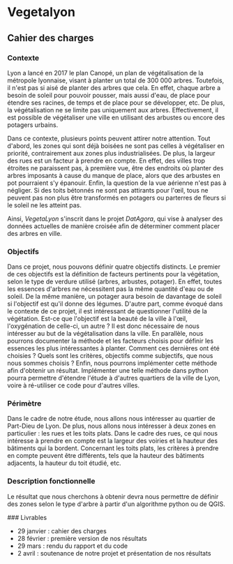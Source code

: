 # Vegetalyon

## Cahier des charges
### Contexte
Lyon a lancé en 2017 le plan Canopé, un plan de végétalisation de la métropole lyonnaise, visant à planter un total de 300 000 arbres. Toutefois, il n'est pas si aisé de planter des arbres que cela. En effet, chaque arbre a besoin de soleil pour pouvoir pousser, mais aussi d'eau, de place pour étendre ses racines, de temps et de place pour se développer, etc.
De plus, la végétalisation ne se limite pas uniquement aux arbres. Effectivement, il est possible de végétaliser une ville en utilisant des arbustes ou encore des potagers urbains.

Dans ce contexte, plusieurs points peuvent attirer notre attention. Tout d'abord, les zones qui sont déjà boisées ne sont pas celles à végétaliser en priorité, contrairement aux zones plus industrialisées.
De plus, la largeur des rues est un facteur à prendre en compte. En effet, des villes trop étroites ne paraissent pas, à première vue, être des endroits où planter des arbres imposants à cause du manque de place, alors que des arbustes en pot pourraient s'y épanouir.
Enfin, la question de la vue aérienne n'est pas à négliger. Si des toits bétonnés ne sont pas attirants pour l'œil, tous ne peuvent pas non plus être transformés en potagers ou parterres de fleurs si le soleil ne les atteint pas.

Ainsi, *VegetaLyon* s'inscrit dans le projet *DatAgora*, qui vise à analyser des données actuelles de manière croisée afin de déterminer comment placer des arbres en ville.

### Objectifs
Dans ce projet, nous pouvons définir quatre objectifs distincts.
Le premier de ces objectifs est la définition de facteurs pertinents pour la végétation, selon le type de verdure utilisé (arbres, arbustes, potager). En effet, toutes les essences d'arbres ne nécessitent pas la même quantité d'eau ou de soleil. De la même manière, un potager aura besoin de davantage de soleil si l'objectif est qu'il donne des légumes.
D'autre part, comme évoqué dans le contexte de ce projet, il est intéressant de questionner l'utilité de la végétation. Est-ce que l'objectif est la beauté de la ville à l'œil, l'oxygénation de celle-ci, un autre ? Il est donc nécessaire de nous intéresser au but de la végétalisation dans la ville.
En parallèle, nous pourrons documenter la méthode et les facteurs choisis pour définir les essences les plus intéressantes à planter. Comment ces dernières ont été choisies ? Quels sont les critères, objectifs comme subjectifs, que nous nous sommes choisis ?
Enfin, nous pourrons implémenter cette méthode afin d'obtenir un résultat. Implémenter une telle méthode dans python pourra permettre d'étendre l'étude à d'autres quartiers de la ville de Lyon, voire à ré-utiliser ce code pour d'autres villes.

### Périmètre
Dans le cadre de notre étude, nous allons nous intéresser au quartier de Part-Dieu de Lyon. De plus, nous allons nous intéresser à deux zones en particulier : les rues et les toits plats.
Dans le cadre des rues, ce qui nous intéresse à prendre en compte est la largeur des voiries et la hauteur des bâtiments qui la bordent.
Concernant les toits plats, les critères à prendre en compte peuvent être différents, tels que la hauteur des bâtiments adjacents, la hauteur du toit étudié, etc.

### Description fonctionnelle
Le résultat que nous cherchons à obtenir devra nous permettre de définir des zones selon le type d'arbre à partir d'un algorithme python ou de QGIS.

### Livrables
- 29 janvier : cahier des charges
- 28 février : première version de nos résultats
- 29 mars : rendu du rapport et du code
- 2 avril : soutenance de notre projet et présentation de nos résultats